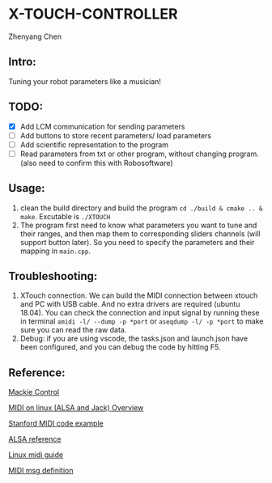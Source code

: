 # X-TOUCH-CONTROLLER
Zhenyang Chen
## Intro:
Tuning your robot parameters like a musician!

## TODO:
- [x] Add LCM communication for sending parameters
- [ ] Add buttons to store recent parameters/ load parameters
- [ ] Add scientific representation to the program
- [ ] Read parameters from txt or other program, without changing program. (also need to confirm this with Robosoftware)

## Usage:
1. clean the build directory and build the program ```cd ./build & cmake .. & make```. Excutable is ```./XTOUCH```
2. The program first need to know what parameters you want to tune and their ranges, and then map them to corresponding sliders channels (will support button later). So you need to specify the parameters and their mapping in ```main.cpp```.

## Troubleshooting:
1. XTouch connection. We can build the MIDI connection between xtouch and PC with USB cable. And no extra drivers are required (ubuntu 18.04). You can check the connection and input signal by running these in terminal  ```amidi -l/ --dump -p *port``` or ```aseqdump -l/ -p *port``` to make sure you can read the raw data.
2. Debug: if you are using vscode, the tasks.json and launch.json have been configured, and you can debug the code by hitting F5.

## Reference:
[Mackie Control](https://github.com/Silhm/bcf-scribble-strips/wiki/Understanding-Mackie-Control-Protocol)

[MIDI on linux (ALSA and Jack) Overview](http://www.tedfelix.com/linux/linux-midi.html#low-latency-kernel)

[Stanford MIDI code example](https://ccrma.stanford.edu/~craig/articles/linuxmidi/alsa-1.0/)

[ALSA reference](https://www.alsa-project.org/alsa-doc/alsa-lib/index.html)

[Linux midi guide](https://tldp.org/HOWTO/MIDI-HOWTO.html#toc7)

[MIDI msg definition](https://sites.uci.edu/camp2014/2014/04/30/managing-midi-pitchbend-messages/#:~:text=The%20MIDI%20protocol%20specifies%20that,16%2C383%20means%20maximum%20upward%20bend.)